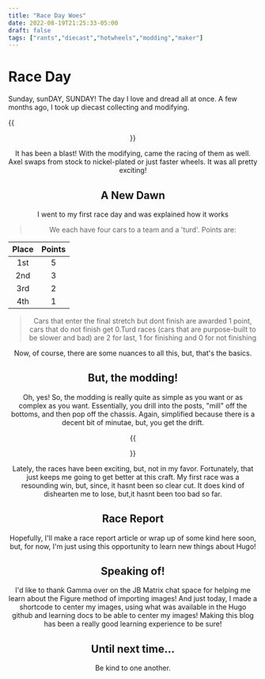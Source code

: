 ```yaml
---
title: "Race Day Woes"
date: 2022-08-19T21:25:33-05:00
draft: false
tags: ["rants","diecast","hotwheels","modding","maker"]
---
```


# Race Day
Sunday, sunDAY, SUNDAY! The day I love and dread all at once. A few months ago, I took up diecast collecting and modifying. 

{{<center src="/raceday/messydesk.jpg" caption="Excuse the mess.." height="400" width="600">}}





It has been a blast! With the modifying, came the racing of them as well. Axel swaps from stock to nickel-plated or just faster wheels. It was all pretty exciting! 

## A New Dawn
I went to my first race day and was explained how it works

> We each have four cars to a team and a 'turd'. Points are:
> 
|Place|Points|
|:-:|:-:|
|1st|5|
|2nd|3|
|3rd|2|
|4th|1|

> Cars that enter the final stretch but dont finish are awarded 1 point, cars that do not finish get 0.Turd races (cars that are purpose-built to be slower and bad) are 2 for last, 1 for finishing and 0 for not finishing

Now, of course, there are some nuances to all this, but, that's the basics. 

## But, the modding!
Oh, yes! So, the modding is really quite as simple as  you want or as complex as you want. Essentially, you drill into the posts, "mill" off the bottoms, and then pop off the chassis. Again, simplified because there is a decent bit of minutae, but, you get the drift. 

{{<center src="/raceday/mstsuzuka.jpg" caption="An Art Edition MS-T Suzuka with Faster than Everything wheels!" height="400" width="400">}}

Lately, the races have been exciting, but, not in my favor. Fortunately, that just keeps me going to get better at this craft. My first race was a resounding win, but, since, it hasnt been so clear cut. It does kind of dishearten me to lose, but,it hasnt been too bad so far. 

## Race Report
Hopefully, I'll make a race report article or wrap up of some kind here soon, but, for now, I'm just using this opportunity to learn new things about Hugo!

## Speaking of!
I'd like to thank Gamma over on the JB Matrix chat space for helping me learn about the Figure method of importing images! And just today, I made a shortcode to center my images, using what was available in the Hugo github and learning docs to be able to center my images! Making this blog has been a really good learning experience to be sure!

## Until next time...
Be kind to one another. 



